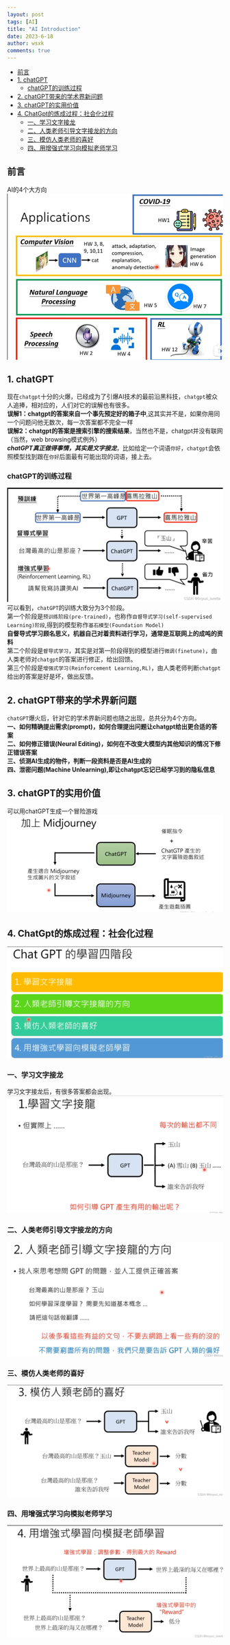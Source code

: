 ```yaml
---
layout: post
tags: [AI]
title: "AI Introduction"
date: 2023-6-18
author: wsxk
comments: true
---
```


- [前言](#前言)
- [1. chatGPT](#1-chatgpt)
  - [chatGPT的训练过程](#chatgpt的训练过程)
- [2. chatGPT带来的学术界新问题](#2-chatgpt带来的学术界新问题)
- [3. chatGPT的实用价值](#3-chatgpt的实用价值)
- [4. ChatGpt的炼成过程：社会化过程](#4-chatgpt的炼成过程社会化过程)
  - [一、学习文字接龙](#一学习文字接龙)
  - [二、人类老师引导文字接龙的方向](#二人类老师引导文字接龙的方向)
  - [三、模仿人类老师的喜好](#三模仿人类老师的喜好)
  - [四、用增强式学习向模拟老师学习](#四用增强式学习向模拟老师学习)


## 前言<br>
AI的4个大方向<br>
![](https://raw.githubusercontent.com/wsxk/wsxk_pictures/main/20230622183721.png)

## 1. chatGPT<br>
现在`chatgpt`十分的火爆，已经成为了引爆AI技术的最前沿黑科技，`chatgpt`被众人追捧，相对应的，人们对它的误解也有很多。<br>
**误解1：chatgpt的答案来自一个事先预定好的箱子中**,这其实并不是，如果你用同一个问题问他无数次，每一次答案都不完全一样<br>
**误解2：chatgpt的答案是搜索引擎的搜索结果**，当然也不是，chatgpt并没有联网（当然，web browsing模式例外）<br>
***chatGPT真正做得事情，其实是文字接龙***，比如给定一个词语`你好`，`chatgpt`会依照模型找到跟在`你好`后面最有可能出现的词语，接上去。<br>

### chatGPT的训练过程<br>
![](https://raw.githubusercontent.com/wsxk/wsxk_pictures/main/2023-4-27-vscode_cmake/20230614002342.png)<br>
可以看到，`chatGPT`的训练大致分为3个阶段。<br>
第一个阶段是`预训练阶段(pre-trained)`，也称作`自督导式学习(self-supervised Learning)阶段`,得到的模型称作`基石模型(Foundation Model)`<br>
**自督导式学习顾名思义，机器自己对着资料进行学习，通常是互联网上的成吨的资料**<br>
第二个阶段是`督导式学习`，其实是对第一阶段得到的模型进行`微调(finetune)`，由人类老师对`chatgpt`的答案进行修正，给出回馈。<br>
第三个阶段是`增强式学习(Reinforcement Learning,RL)`，由人类老师判断`chatgpt`给出的答案是好是坏，做出反馈。<br>

## 2. chatGPT带来的学术界新问题<br>
`chatGPT`爆火后，针对它的学术界新问题也随之出现，总共分为4个方向。<br>
**一、如何精确提出需求(prompt)，如何合理提出问题让chatgpt给出更合适的答案**<br>
**二、如何修正错误(Neural Editing)，如何在不改变大模型内其他知识的情况下修正错误答案**<br>
**三、侦测AI生成的物件，判断一段资料是否是AI生成的**<br>
**四、泄密问题(Machine Unlearning),即让chatgpt忘记已经学习到的隐私信息**<br>

## 3. chatGPT的实用价值<br>
可以用chatGPT生成一个冒险游戏<br>
![](https://raw.githubusercontent.com/wsxk/wsxk_pictures/main/2023-4-27-vscode_cmake/20230614003514.png)<br>

## 4. ChatGpt的炼成过程：社会化过程<br>
![](https://raw.githubusercontent.com/wsxk/wsxk_pictures/main/2023-4-27-vscode_cmake/20230614003653.png)
### 一、学习文字接龙<br>
学习文字接龙后，有很多答案都会出现。<br>
![](https://raw.githubusercontent.com/wsxk/wsxk_pictures/main/2023-4-27-vscode_cmake/20230614003801.png)

### 二、人类老师引导文字接龙的方向<br>
![](https://raw.githubusercontent.com/wsxk/wsxk_pictures/main/2023-4-27-vscode_cmake/20230614003849.png)

### 三、模仿人类老师的喜好<br>
![](https://raw.githubusercontent.com/wsxk/wsxk_pictures/main/2023-4-27-vscode_cmake/20230614003924.png)

### 四、用增强式学习向模拟老师学习<br>
![](https://raw.githubusercontent.com/wsxk/wsxk_pictures/main/2023-4-27-vscode_cmake/20230614003945.png)